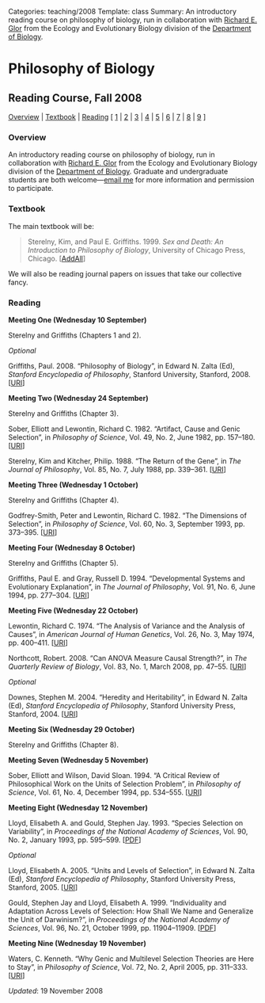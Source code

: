 Categories: teaching/2008
Template: class
Summary: An introductory reading course on philosophy of biology, run in collaboration with [Richard E. Glor](http://www.rochester.edu/college/BIO/professors/glor.html "Richard E. Glor") from the Ecology and Evolutionary Biology division of the [Department of Biology](http://www.rochester.edu/College/BIO/index.php "Department of Biology").

# Philosophy of Biology

<!-- Page Title -->
<h2>Reading Course, Fall 2008</h2>

<p><a href="#overview">Overview</a> | <a href ="#textbook">Textbook</a> | <a href ="#reading">Reading</a> [ <a href="#l1">1</a> | <a href="#l2">2</a> | <a href="#l3">3</a> | <a href="#l4">4</a> | <a href="#l5">5</a> | <a href="#l6">6</a> | <a href="#l7">7</a> | <a href="#l8">8</a> | <a href="#l9">9</a> ]</p>

<a name="overview"> </a>
<h3>Overview</h3>
<p>An introductory reading course on philosophy of biology, run in collaboration with <a href="http://www.rochester.edu/college/BIO/professors/glor.html">Richard E. Glor</a> from the Ecology and Evolutionary Biology division of the <a href="http://www.rochester.edu/College/BIO/index.php">Department of Biology</a>.  Graduate and undergraduate students are both welcome&mdash;<a href="mailto:bradley.weslake@rochester.edu?subject=Philosophy of Biology Reading Course">email me</a> for more information and permission to participate.</p>

<h3>Textbook</h3>
<p>The main textbook will be:</p>

<blockquote class="note">Sterelny, Kim, and Paul E. Griffiths. 1999. <em>Sex and Death: An Introduction to Philosophy of Biology</em>, University of Chicago Press, Chicago. <span class="small">[<a href="http://www.addall.com/New/submitNew.cgi?query=+0226-77304-3&amp;type=ISBN&amp;location=10000&amp;state=NY&amp;dispCurr=USD">AddAll</a>]</span></blockquote>


<p>We will also be reading journal papers on issues that take our collective fancy.</p>

<a name="reading"> </a>
<h3>Reading</h3>

<a name="l1"> </a>
<p><strong>Meeting One (Wednesday 10 September)</strong></p>

<p>Sterelny and Griffiths (Chapters 1 and 2).</p>

<p><em>Optional</em></p>
<p>Griffiths, Paul. 2008. &ldquo;Philosophy of Biology&rdquo;, in Edward N. Zalta (Ed), <em>Stanford Encyclopedia of Philosophy</em>, Stanford University, Stanford, 2008. [<a href="http://plato.stanford.edu/entries/biology-philosophy/"><span class="small">URI</span></a>]</p>

<a name="l2"> </a>
<p><strong>Meeting Two (Wednesday 24 September)</strong></p>

<p>Sterelny and Griffiths (Chapter 3).</p>

<p>Sober, Elliott and Lewontin, Richard C. 1982. &ldquo;Artifact, Cause and Genic Selection&rdquo;, in <em>Philosophy of Science</em>, Vol. 49, No. 2, June 1982, pp. 157&ndash;180. [<a href="http://www.jstor.org/stable/186916"><span class="small">URI</span></a>]</p>

<p>Sterelny, Kim and Kitcher, Philip. 1988. &ldquo;The Return of the Gene&rdquo;, in <em>The Journal of Philosophy</em>, Vol. 85, No. 7, July 1988, pp. 339&ndash;361. [<a href="http://www.jstor.org/stable/2026953"><span class="small">URI</span></a>]</p>

<a name="l3"> </a>
<p><strong>Meeting Three (Wednesday 1 October)</strong></p>

<p>Sterelny and Griffiths (Chapter 4).</p>

<p>Godfrey-Smith, Peter and Lewontin, Richard C. 1982. &ldquo;The Dimensions of Selection&rdquo;, in <em>Philosophy of Science</em>, Vol. 60, No. 3, September 1993, pp. 373&ndash;395. [<a href="http://www.jstor.org/stable/188081"><span class="small">URI</span></a>]</p>

<a name="l4"> </a>
<p><strong>Meeting Four (Wednesday 8 October)</strong></p>

<p>Sterelny and Griffiths (Chapter 5).</p>

<p>Griffiths, Paul E. and Gray, Russell D. 1994. &ldquo;Developmental Systems and Evolutionary Explanation&rdquo;, in <em>The Journal of Philosophy</em>, Vol. 91, No. 6, June 1994, pp. 277&ndash;304. [<a href="http://www.jstor.org/stable/2940982"><span class="small">URI</span></a>]</p>

<a name="l5"> </a>
<p><strong>Meeting Five (Wednesday 22 October)</strong></p>

<p>Lewontin, Richard C. 1974. &ldquo;The Analysis of Variance and the Analysis of Causes&rdquo;, in <em>American Journal of Human Genetics</em>, Vol. 26, No. 3, May 1974, pp. 400&ndash;411. [<a href="http://www.pubmedcentral.nih.gov.ezp.lib.rochester.edu/articlerender.fcgi?artid=1762622"><span class="small">URI</span></a>]</p>

<p>Northcott, Robert. 2008. &ldquo;Can ANOVA Measure Causal Strength?&rdquo;, in <em>The Quarterly Review of Biology</em>, Vol. 83, No. 1, March 2008, pp. 47&ndash;55. [<a href="http://dx.doi.org/10.1086/529562"><span class="small">URI</span></a>]</p>

<p><em>Optional</em></p>

<p>Downes, Stephen M. 2004. &ldquo;Heredity and Heritability&rdquo;, in Edward N. Zalta (Ed), <em>Stanford Encyclopedia of Philosophy</em>, Stanford University Press, Stanford, 2004. [<a href="http://plato.stanford.edu/entries/heredity/"><span class="small">URI</span></a>]</p>

<a name="l6"> </a>
<p><strong>Meeting Six (Wednesday 29 October)</strong></p>

<p>Sterelny and Griffiths (Chapter 8).</p>

<a name="l7"> </a>
<p><strong>Meeting Seven (Wednesday 5 November)</strong></p>

<p>Sober, Elliott and Wilson, David Sloan. 1994. &ldquo;A Critical Review of Philosophical Work on the Units of Selection Problem&rdquo;, in <em>Philosophy of Science</em>, Vol. 61, No. 4, December 1994, pp. 534&ndash;555. [<a href="http://www.jstor.org/stable/188334"><span class="small">URI</span></a>]</p>

<a name="l8"> </a>
<p><strong>Meeting Eight (Wednesday 12 November)</strong></p>

<p>Lloyd, Elisabeth A. and Gould, Stephen Jay. 1993. &ldquo;Species Selection on Variability&rdquo;, in <em>Proceedings of the National Academy of Sciences</em>, Vol. 90, No. 2, January 1993, pp. 595&ndash;599. [<a href="http://zuihitsu.org/protected/lloyd_gould_variability.pdf"><span class="small">PDF</span></a>]</p>

<p><em>Optional</em></p>

<p>Lloyd, Elisabeth A. 2005. &ldquo;Units and Levels of Selection&rdquo;, in Edward N. Zalta (Ed), <em>Stanford Encyclopedia of Philosophy</em>, Stanford University Press, Stanford, 2005. [<a href="http://plato.stanford.edu/entries/selection-units/"><span class="small">URI</span></a>]</p>

<p>Gould, Stephen Jay and Lloyd, Elisabeth A. 1999. &ldquo;Individuality and Adaptation Across Levels of Selection: How Shall We Name and Generalize the Unit of Darwinism?&rdquo;, in <em>Proceedings of the National Academy of Sciences</em>, Vol. 96, No. 21, October 1999, pp. 11904&ndash;11909. [<a href="http://zuihitsu.org/protected/gould_lloyd_units.pdf"><span class="small">PDF</span></a>]</p>

<a name="l9"> </a>
<p><strong>Meeting Nine (Wednesday 19 November)</strong></p>

<p>Waters, C. Kenneth. &ldquo;Why Genic and Multilevel Selection Theories are Here to Stay&rdquo;, in <em>Philosophy of Science</em>, Vol. 72, No. 2, April 2005, pp. 311&ndash;333. [<a href="http://dx.doi.org/10.1086/432426"><span class="small">URI</span></a>]</p>

<!-- Revision Information -->
*Updated*: 19 November 2008